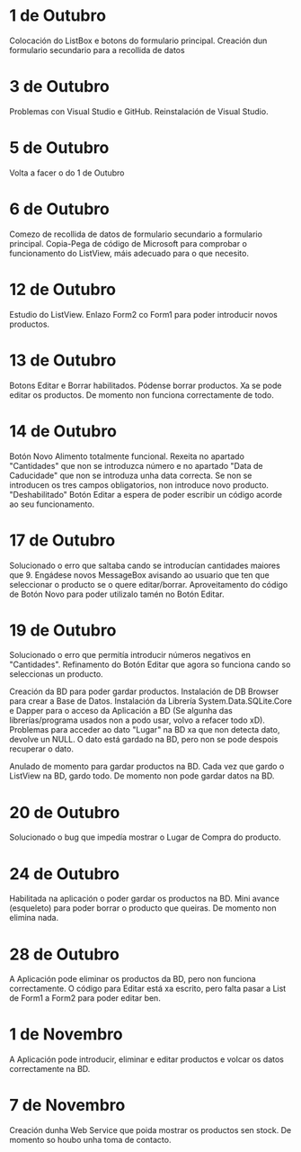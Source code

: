 # 1 de Outubro
Colocación do ListBox e botons do formulario principal. Creación dun formulario secundario para a recollida de datos

# 3 de Outubro
Problemas con Visual Studio e GitHub. Reinstalación de Visual Studio.

# 5 de Outubro
Volta a facer o do 1 de Outubro

# 6 de Outubro
Comezo de recollida de datos de formulario secundario a formulario principal. Copia-Pega de código de Microsoft para comprobar o funcionamento do ListView, máis adecuado para o que necesito.

# 12 de Outubro
Estudio do ListView. Enlazo Form2 co Form1 para poder introducir novos productos.

# 13 de Outubro
Botons Editar e Borrar habilitados. Pódense borrar productos. Xa se pode editar os productos. De momento non funciona correctamente de todo.

# 14 de Outubro
Botón Novo Alimento totalmente funcional. Rexeita no apartado "Cantidades" que non se introduzca número e no apartado "Data de Caducidade" que non  se introduza unha data correcta. Se non se introducen os tres campos obligatorios, non introduce novo producto. "Deshabilitado" Botón Editar a espera de poder escribir un código acorde ao seu funcionamento.

# 17 de Outubro
Solucionado o erro que saltaba cando se introducían cantidades maiores que 9. Engádese novos MessageBox avisando ao usuario que ten que seleccionar o producto se o quere editar/borrar.
Aproveitamento do código de Botón Novo para poder utilizalo tamén no Botón Editar.

# 19 de Outubro
Solucionado o erro que permitía introducir números negativos en "Cantidades". Refinamento do Botón Editar que agora so funciona cando so seleccionas un producto.

Creación da BD para poder gardar productos. Instalación de DB Browser para crear a Base de Datos. Instalación da Librería System.Data.SQLite.Core e Dapper para o acceso da Aplicación a BD (Se algunha das librerías/programa usados non a podo usar, volvo a refacer todo xD). Problemas para acceder ao dato "Lugar" na BD xa que non detecta dato, devolve un NULL. O dato está gardado na BD, pero non se pode despois recuperar o dato. 

Anulado de momento para gardar productos na BD. Cada vez que gardo o ListView na BD, gardo todo. De momento non pode gardar datos na BD.

# 20 de Outubro
Solucionado o bug que impedía mostrar o Lugar de Compra do producto.

# 24 de Outubro
Habilitada na aplicación o poder gardar os productos na BD. Mini avance (esqueleto) para poder borrar o producto que queiras. De momento non elimina nada.

# 28 de Outubro
A Aplicación pode eliminar os productos da BD, pero non funciona correctamente. O código para Editar está xa escrito, pero falta pasar a List de Form1 a Form2 para poder editar ben.

# 1 de Novembro
A Aplicación pode introducir, eliminar e editar productos e volcar os datos correctamente na BD.

# 7 de Novembro
Creación dunha Web Service que poida mostrar os productos sen stock. De momento so houbo unha toma de contacto.
